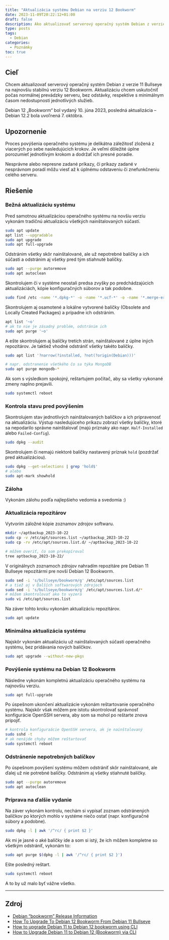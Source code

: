```yaml
---
title: "Aktualizácia systému Debian na verziu 12 Bookworm"
date: 2023-11-09T20:22:12+01:00
draft: false
description: Ako aktualizovať serverový operačný systém Debian z verzie 10 Bullseye na najnovšiu stabilnú verziu 11 Bookworm.
type: posts
tags:
  - Debian
categories:
  - Poznámky
toc: true
---
```


## Cieľ

Chcem aktualizovať serverový operačný systém Debian z verzie 11 Bullseye na najnovšiu stabilnú verziu 12 Bookworm. Aktualizáciu chcem uskutočniť počas normálnej prevádzky serveru, bez odstávky, respektíve s minimálnym časom nedostupnosti jednotlivých služieb.

Debian 12 „Bookworm“ bol vydaný 10. júna 2023, posledná aktualizácia – Debian 12.2 bola uvoľnená 7. októbra.

## Upozornenie

Proces povýšenia operačného systému je delikátna záležitosť zložená z viacerých po sebe nasledujúcich krokov. Je veľmi dôležité úplne porozumieť jednotlivým krokom a dodržať ich presné poradie.

Nesprávne alebo nepresne zadané príkazy, či príkazy zadané v nesprávnom poradí môžu viesť až k úplnému odstaveniu či znefunkčneniu celého serveru.

## Riešenie

### Bežná aktualizáciu systému

Pred samotnou aktualizáciou operačného systému na novšiu verziu vykonám tradičnú aktualizáciu všetkých nainštalovaných súčastí.

```sh
sudo apt update
apt list --upgradable
sudo apt upgrade
sudo apt full-upgrade
```

Odstránim všetky skôr nainštalované, ale už nepotrebné balíčky a ich súčasti a odstránim aj všetky pred tým stiahnuté balíčky.

```sh
sudo apt --purge autoremove
sudo apt autoclean
```

Skontrolujem či v systéme neostali predsa zvyšky po predchádzajúcich aktualizáciách, kópie konfiguračných súborov a tak podobne.

```sh
sudo find /etc -name '*.dpkg-*' -o -name '*.ucf-*' -o -name '*.merge-error'
```

Skontrolujem aj osamotené a lokálne vytvorené balíčky (Obsolete and Locally Created Packages) a prípadne ich odstránim.

```sh
apt list '~o'
# ak to nie je zásadný problém, odstránim ich
sudo apt purge '~o'
```

A ešte skontrolujem aj balíčky tretích strán, nainštalované z úplne iných repozitárov. Je taktiež vhodné odstrániť všetky takéto balíčky.

```sh
sudo apt list '?narrow(?installed, ?not(?origin(Debian)))'

# napr. odstranenie všetkého čo sa týka MongoDB
sudo apt purge mongodb-*
```

Ak som s výsledkom spokojný, reštartujem počítač, aby sa všetky vykonané zmeny naplno prejavili.

```sh
sudo systemctl reboot
```

### Kontrola stavu pred povýšením

Skontrolujem stav jednotlivých nainštalovaných balíčkov a ich pripravenosť na aktualizáciu. Výstup nasledujúceho príkazu zobrazí všetky balíčky, ktoré sa nepodarilo správne nainštalovať (majú príznaky ako napr. `Half-Installed` alebo `Failed-Config`).

```sh
sudo dpkg --audit
```

Skontrolujem či nemajú niektoré balíčky nastavený príznak `hold` (pozdržať pred aktualizáciou).

```sh
sudo dpkg --get-selections | grep 'hold$'
# alebo
sudo apt-mark showhold
```

### Záloha

Vykonám zálohu podľa najlepšieho vedomia a svedomia :)

### Aktualizácia repozitárov

Vytvorím záložné kópie zoznamov zdrojov softwaru.

```sh
mkdir ~/aptbackup_2023-10-22
sudo cp -v /etc/apt/sources.list ~/aptbackup_2023-10-22
sudo cp -rv /etc/apt/sources.list.d/ ~/aptbackup_2023-10-22

# môžem overiť, čo som prekopíroval
tree aptbackup_2023-10-22/
```

V originálnych zoznamoch zdrojov nahradím repozitáre pre Debian 11 Bullseye repozitármi pre novší Debian 12 Bookworm.

```sh
sudo sed -i 's/bullseye/bookworm/g' /etc/apt/sources.list
# a tiež aj v Ďalších softwarových zdrojoch
sudo sed -i 's/bullseye/bookworm/g' /etc/apt/sources.list.d/*
# môžem skontrolovať ako to vyzerá
sudo vi /etc/apt/sources.list
```

Na záver tohto kroku vykonám aktualizáciu repozitárov.

```sh
sudo apt update
```

### Minimálna aktualizácia systému

Najskôr vykonám aktualizáciu už nainštalovaných súčasti operačného systému, bez pridávania nových balíčkov.

```sh
sudo apt upgrade --without-new-pkgs
```

### Povýšenie systému na Debian 12 Bookworm

Následne vykonám kompletnú aktualizáciu operačného systému na najnovšiu verziu.

```sh
sudo apt full-upgrade
```

Po úspešnom ukončení aktualizácie vykonám reštartovanie operačného systému. Najskôr však môžem pre istotu skontrolovať správnosť konfigurácie OpenSSH servera, aby som sa mohol po reštarte znova pripojiť.

```sh
# kontrola konfiguraácie OpenSSH servera, ak je nainštalovaný
sudo sshd -t
# ak nenájde chyby môžem reštartovať
sudo systemctl reboot
```

### Odstránenie nepotrebných balíčkov

Po úspešnom povýšení systému môžem odstrániť skôr nainštalované, ale ďalej už nie potrebné balíčky. Odstránim aj všetky stiahnuté balíčky.

```sh
sudo apt --purge autoremove
sudo apt autoclean
```

### Príprava na ďalšie vydanie

Na záver vykonám kontrolu, nechám si vypísať zoznam odstránených balíčkov po ktorých mohlo v systéme niečo ostať (napr. konfiguračné súbory a podobne).

```sh
sudo dpkg -l | awk '/^rc/ { print $2 }'
```

Ak mi je jasné o aké balíčky ide a som si istý, že ich môžem kompletne so všetkým odstrániť, vykonám to:

```sh
sudo apt purge $(dpkg -l | awk '/^rc/ { print $2 }')
```

Ešte posledný reštart.

```sh
sudo systemctl reboot
```

A to by už malo byť vážne všetko.

---

## Zdroj

- [Debian “bookworm” Release Information](https://www.debian.org/releases/bookworm/)
- [How To Upgrade To Debian 12 Bookworm From Debian 11 Bullseye](https://ostechnix.com/upgrade-to-debian-12-from-debian-11/)
- [How to upgrade Debian 11 to Debian 12 bookworm using CLI](https://www.cyberciti.biz/faq/update-upgrade-debian-11-to-debian-12-bookworm/)
- [How to Upgrade Debian 11 to Debian 12 (Bookworm) via CLI](https://www.tecmint.com/upgrade-debian-11-to-12/)